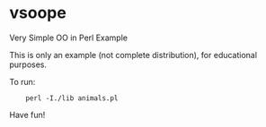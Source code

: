 vsoope
======

Very Simple OO in Perl Example

This is only an example (not complete distribution), for educational purposes.

To run:

        perl -I./lib animals.pl


Have fun!
